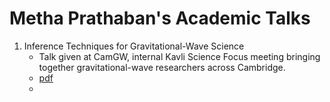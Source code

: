 # Metha Prathaban's Academic Talks

1. Inference Techniques for Gravitational-Wave Science
   * Talk given at CamGW, internal Kavli Science Focus meeting bringing together gravitational-wave researchers across Cambridge.
   * [pdf](./CamGW_Presentation-1.pdf)
   * 

